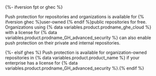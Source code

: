 {%- ifversion fpt or ghec %}

Push protection for repositories and organizations is available for {% ifversion ghec %}user-owned {% endif %}public repositories for free. Organizations using {% data variables.product.prodname_ghe_cloud %} with a license for {% data variables.product.prodname_GH_advanced_security %} can also enable push protection on their private and internal repositories.

{%- elsif ghes %}
Push protection is available for organization-owned repositories in {% data variables.product.product_name %} if your enterprise has a license for {% data variables.product.prodname_GH_advanced_security %}.{% endif %}
